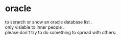 # oracle
to serarch or show an oracle database list .<br>
only visiable to inner people .<br>
please don't try to do something to spread with others.<br>
